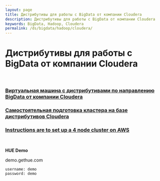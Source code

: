 ```yaml
---
layout: page
title: Дистрибутивы для работы с BigData от компании Cloudera
description: Дистрибутивы для работы с BigData от компании Cloudera
keywords: BigData, Hadoop, Cloudera
permalink: /ds/bigdata/hadoop/cloudera/
---
```


# Дистрибутивы для работы с BigData от компании Cloudera

<br/>

### [Виртуальная машина с дистрибутивами по направлению BigData от компании Cloudera](/ds/bigdata/hadoop/cloudera/quickstart-vm/)

### [Самостоятельная подготовка кластера на базе дистрибутивов Cloudera](//javadev.org/devtools/ds/bigdata/hadoop/install/cloudera/)

### [Instructions are to set up a 4 node cluster on AWS](/ds/bigdata/hadoop/hortonworks/cloudera-4-node-cluster-on-aws/)

<br/>

**HUE Demo**

demo.gethue.com

    username: demo
    password: demo
